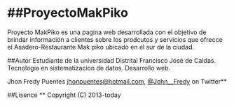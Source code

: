 ##ProyectoMakPiko
===============

Proyecto MakPiko es una pagina web desarrollada con el objetivo de brindar información a clientes 
sobre los prodcutos y servicios que ofrecce el Asadero-Restaurante Mak piko ubicado en el sur de la ciudad.


##Autor
Estudiante de la universidad Distrital Francisco José de Caldas.
Tecnologia en sistematizacion de datos.
Desarrollo web.

Jhon Fredy Puentes jhonpuentes@hotmail.com, [@John__Fredy](https://twitter.com/John__Fredy) on Twitter**

##Lisence
** Copyright (C) 2013-today 
